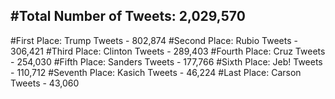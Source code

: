 #Total Number of Tweets: 2,029,570 
---
#First Place: Trump Tweets - 802,874
#Second Place: Rubio Tweets - 306,421
#Third Place: Clinton Tweets - 289,403
#Fourth Place: Cruz Tweets - 254,030
#Fifth Place: Sanders Tweets - 177,766
#Sixth Place: Jeb! Tweets - 110,712
#Seventh Place: Kasich Tweets - 46,224
#Last Place: Carson Tweets - 43,060
